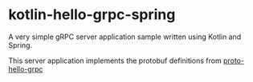 # kotlin-hello-grpc-spring

A very simple gRPC server application sample written using Kotlin and Spring.

This server application implements the protobuf definitions from [proto-hello-grpc](https://github.com/jviniciusb/proto-hello-grpc)

